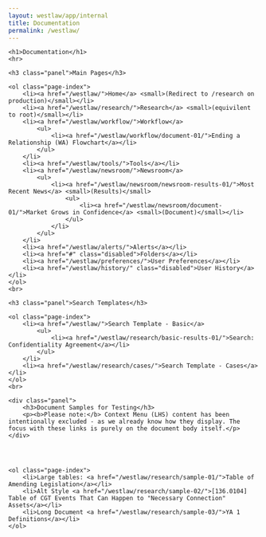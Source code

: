 ```yaml
---
layout: westlaw/app/internal
title: Documentation
permalink: /westlaw/
---
```


<style>
    ul, ol {
        margin-bottom: 15px;
        font-size: 14px;
    }

    ul {
        list-style: none;
    }

    ol > li {
        margin-bottom: 15px;
    }

    .lv-content-block {
        /*padding: 30px;*/
    }

    .page-index > li > a {
        font-weight: bold;
    }

    .disabled {
        color: #ddd;
        font-weight: normal !important;
    }

    .panel p {
        margin-bottom: 0;
        font-size: 14px;
        color: grey;
    }
</style>

<div class="lv-content-block">

    <h1>Documentation</h1>
    <hr>

    <h3 class="panel">Main Pages</h3>

    <ol class="page-index">
        <li><a href="/westlaw/">Home</a> <small>(Redirect to /research on production)</small></li>
        <li><a href="/westlaw/research/">Research</a> <small>(equivilent to root)</small></li>
        <li><a href="/westlaw/workflow/">Workflow</a>
            <ul>
                <li><a href="/westlaw/workflow/document-01/">Ending a Relationship (WA) Flowchart</a></li>
            </ul>
        </li>
        <li><a href="/westlaw/tools/">Tools</a></li>
        <li><a href="/westlaw/newsroom/">Newsroom</a>
            <ul>
                <li><a href="/westlaw/newsroom/newsroom-results-01/">Most Recent News</a> <small>(Results)</small>
                    <ul>
                        <li><a href="/westlaw/newsroom/document-01/">Market Grows in Confidence</a> <small>(Document)</small></li>
                    </ul>
                </li>
            </ul>
        </li>
        <li><a href="/westlaw/alerts/">Alerts</a></li>
        <li><a href="#" class="disabled">Folders</a></li>
        <li><a href="/westlaw/preferences/">User Preferences</a></li>
        <li><a href="/westlaw/history/" class="disabled">User History</a></li>
    </ol>
    <br>

    <h3 class="panel">Search Templates</h3>

    <ol class="page-index">
        <li><a href="/westlaw/">Search Template - Basic</a>
            <ul>
                <li><a href="/westlaw/research/basic-results-01/">Search: Confidentiality Agreement</a></li>
            </ul>
        </li>
        <li><a href="/westlaw/research/cases/">Search Template - Cases</a></li>
    </ol>
    <br>

    <div class="panel">
        <h3>Document Samples for Testing</h3>
        <p><b>Please note:</b> Context Menu (LHS) content has been intentionally excluded - as we already know how they display. The focus with these links is purely on the document body itself.</p>
    </div>




    <ol class="page-index">
        <li>Large tables: <a href="/westlaw/research/sample-01/">Table of Amending Legislation</a></li>
        <li>Alt Style <a href="/westlaw/research/sample-02/">[136.0104] Table of CGT Events That Can Happen to "Necessary Connection" Assets</a></li>
        <li>Long Document <a href="/westlaw/research/sample-03/">YA 1 Definitions</a></li>
    </ol>

</div>

